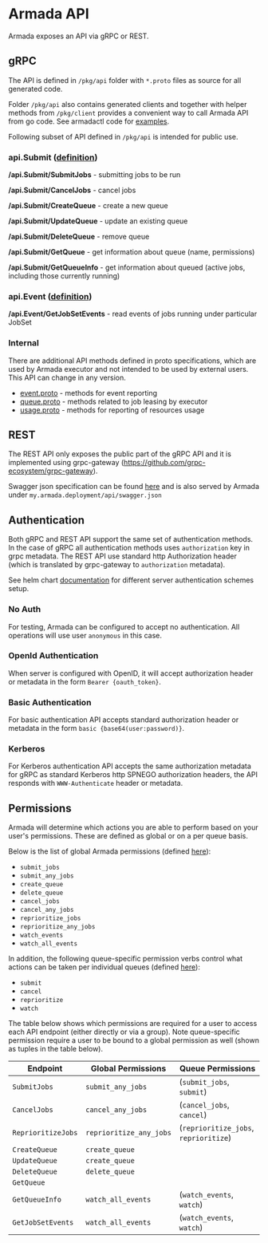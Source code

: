 # Armada API

Armada exposes an API via gRPC or REST.

## gRPC
The API is defined in `/pkg/api` folder with `*.proto` files as source for all generated code. 

Folder `/pkg/api` also contains generated clients and together with helper methods from `/pkg/client` provides a convenient way to call Armada API from go code. See armadactl code for [examples](../cmd/armadactl/cmd/submit.go).

Following subset of API defined in `/pkg/api` is intended for public use.

### api.Submit ([definition](../pkg/api/submit.proto))
 
__/api.Submit/SubmitJobs__ - submitting jobs to be run

__/api.Submit/CancelJobs__ - cancel jobs

__/api.Submit/CreateQueue__ - create a new queue

__/api.Submit/UpdateQueue__ - update an existing queue

__/api.Submit/DeleteQueue__ - remove queue

__/api.Submit/GetQueue__ - get information about queue (name, permissions)

__/api.Submit/GetQueueInfo__ - get information about queued (active jobs, including those currently running)

### api.Event  ([definition](../pkg/api/submit.proto))

__/api.Event/GetJobSetEvents__ - read events of jobs running under particular JobSet


### Internal
There are additional API methods defined in proto specifications, which are used by Armada executor and not intended to be used by external users. This API can change in any version.

- [event.proto](../pkg/api/event.proto) - methods for event reporting
- [queue.proto](../pkg/api/queue.proto) - methods related to job leasing by executor
- [usage.proto](../pkg/api/usage.proto) - methods for reporting of resources usage

## REST
The REST API only exposes the public part of the gRPC API and it is implemented using grpc-gateway (https://github.com/grpc-ecosystem/grpc-gateway).

Swagger json specification can be found [here](../pkg/api/api.swagger.json) and is also served by Armada under `my.armada.deployment/api/swagger.json`

## Authentication

Both gRPC and REST API support the same set of authentication methods. In the case of gRPC all authentication methods uses `authorization` key in grpc metadata. The REST API use standard http Authorization header (which is translated by grpc-gateway to `authorization` metadata).

See helm chart [documentation](./helm/server.md#Authentication) for different server authentication schemes setup.

### No Auth
For testing, Armada can be configured to accept no authentication. All operations will use user `anonymous` in this case.

### OpenId Authentication
When server is configured with OpenID, it will accept authorization header or metadata in the form `Bearer {oauth_token}`.

### Basic Authentication
For basic authentication API accepts standard authorization header or metadata in the form `basic {base64(user:password)}`.

### Kerberos
For Kerberos authentication API accepts the same authorization metadata for gRPC as standard Kerberos http SPNEGO authorization headers, the API responds with `WWW-Authenticate` header or metadata.


## Permissions

Armada will determine which actions you are able to perform based on your user's permissions.
These are defined as global or on a per queue basis.

Below is the list of global Armada permissions (defined [here](../internal/armada/permissions/permissions.go)):
* `submit_jobs`
* `submit_any_jobs`
* `create_queue`
* `delete_queue`
* `cancel_jobs`
* `cancel_any_jobs`
* `reprioritize_jobs`
* `reprioritize_any_jobs`
* `watch_events`
* `watch_all_events`

In addition, the following queue-specific permission verbs control what actions can be taken per individual queues (defined [here](../pkg/client/queue/permission_verb.go)):
* `submit`
* `cancel`
* `reprioritize`
* `watch`

The table below shows which permissions are required for a user to access each API endpoint (either directly or via a group).
Note queue-specific permission require a user to be bound to a global permission as well (shown as tuples in the table below).

| Endpoint           | Global Permissions      | Queue Permissions                     |
|--------------------|-------------------------|---------------------------------------|
| `SubmitJobs`       | `submit_any_jobs`       | (`submit_jobs`, `submit`)             |
| `CancelJobs`       | `cancel_any_jobs`       | (`cancel_jobs`, `cancel`)             |
| `ReprioritizeJobs` | `reprioritize_any_jobs` | (`reprioritize_jobs`, `reprioritize`) |
| `CreateQueue`      | `create_queue`          |                                       |
| `UpdateQueue`      | `create_queue`          |                                       |
| `DeleteQueue`      | `delete_queue`          |                                       |
| `GetQueue`         |                         |                                       |
| `GetQueueInfo`     | `watch_all_events`      | (`watch_events`, `watch`)             |
| `GetJobSetEvents`  | `watch_all_events`      | (`watch_events`, `watch`)             |
